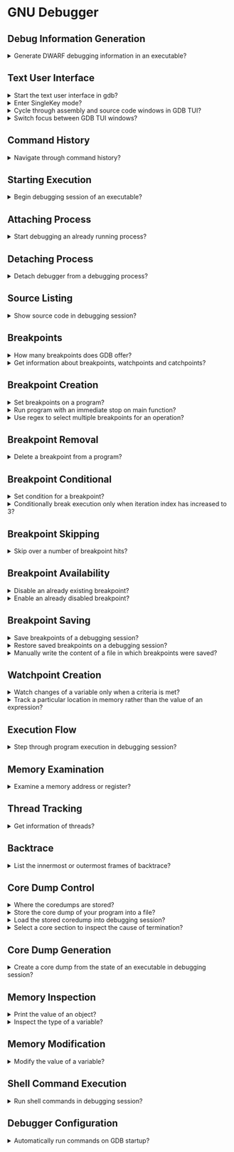 # GNU Debugger

## Debug Information Generation

<details>
<summary>Generate DWARF debugging information in an executable?</summary>

> To debug with `gdb`, compile with `-g`.
> This generates *DWARF* information, which is used by the debugger to understand what the program is doing.
>
> ```sh
> gcc -g -o program source.c
> ``````
>
> Use `-O` to compile with optimizations, but this can adversely affect the debug experience i.e. `-O` and `-g` are orthogonal and independent.
> To get a reasonable level of performance and a good debug experience, use `-Og`.
> And to get an even better debug experience, use `-g3` rather than just `-g`.
>
> ```sh
> gcc -g3 -Og -o program source.c
> ``````
>
> You can use the readelf utility to look at the debug info.

> **Resources**
> - GDB Tips by Greg Law - Tip #1
> ---
> **References**
> ---
</details>

## Text User Interface

<details>
<summary>Start the text user interface in gdb?</summary>

> TUI (Text User Interface) mode allows you to see the context of what you’re debugging!
>
> ```sh
> gdb -tui ./executable
> ``````
>
> You can also type `layout src` to switch to the TUI mode.
>
> ```gdb
> layout src
> ``````
>
> The shortcut `ctrl–x a` will also start the TUI.
>
> `ctrl+l` to redraw the screen reset in TUI mode.

> **Resources**
> - GDB Tips by Greg Law - Tip #2

> **References**
> ---
</details>

<details>
<summary>Enter SingleKey mode?</summary>

> Press `ctrl-x s` in TUI mode to enable SingleKey mode. In this mode you can
> use `r` to `run`, `c` to `continue`, `s` for `step`, and `q` to leave
> SingleKey mode, without pressing enter.
>
> ---
> **Resources**
> - GDB Tips by Greg Law - Tip #65
> ---
> **References**
> ---
</details>

<details>
<summary>Cycle through assembly and source code windows in GDB TUI?</summary>

> `ctrl-x 2`
>
> ---
> **Resources**
> - GDB Tips by Greg Law - Tip #3
> ---
> **References**
> ---
</details>

<details>
<summary>Switch focus between GDB TUI windows?</summary>

> ```gdb
> (gdb) focus src
> (gdb) focus cmd
> ``````
>
> ---
> **Resources**
> - GDB Tips by Greg Law - Tip #3
> ---
> **References**
> ---
</details>

## Command History

<details>
<summary>Navigate through command history?</summary>

> - `ctrl-p` for previous commands
> - `ctrl-n` for next commands
>
> ---
> **Resources**
> - GDB Tips by Greg Law - Tip #3
> ---
> **References**
> ---
</details>

## Starting Execution

<details>
<summary>Begin debugging session of an executable?</summary>

> - `start`: starts debugging session by running program line-by-line.
> - `run`: starts debugging session running program as usual.
> ---
> **Resources**
> - Boost.Asio C++ Network Programming - Chapter 7
> ---
> **References**
> ---
</details>

## Attaching Process

<details>
<summary>Start debugging an already running process?</summary>

> Attaching to a process requires root privileges.
>
> After debugger gets attached to the process, the program will freeze as if it
> is on a breakpoint.
>
> ```sh
> sudo gdb
> (gdb) attach 12345
> ``````
>
> ---
> **Resources**
> - https://www.youtube.com/watch?v=Rudz-uSdWHM
> ---
> **References**
> ---
</details>

## Detaching Process

<details>
<summary>Detach debugger from a debugging process?</summary>

> ```gdb
> (gdb) detach
> ``````
>
> After detaching, the program will continue its normal flow as there was no
> debugger attached to it at first place.
>
> ---
> **Resources**
> - https://www.youtube.com/watch?v=Rudz-uSdWHM
> ---
> **References**
> ---
</details>

## Source Listing

<details>
<summary>Show source code in debugging session?</summary>

> `list` displays 10 lines of source code. To see how many lines of source code
> will be displayed enter `show listsize`. To adjust the lines of source code
> displayed enter `set listsize 20`.
>
> ---
> **Resources**
> - Boost.Asio C++ Network Programming - Chapter 7
> ---
> **References**
> ---
</details>

## Breakpoints

<details>
<summary>How many breakpoints does GDB offer?</summary>

> 1. Hardware watchpoints: `watch foo`
> 2. Software watchpoints: `watch $rax`
> 3. Location watchpoints: `watch -l foo`
> 4. Read-only watchpoint: `rwatch foo`
> 5. Access watchpoints: `awatch foo`
> ---
> **Resources**
> - GDB Tips by Greg Law - Tip #7

> **References**
> ---
</details>

<details>
<summary>Get information about breakpoints, watchpoints and catchpoints?</summary>

> ```gdb
> (gdb) info breakpoints
> ``````
>
> ---
> **Resources**
> - GDB Tips by Greg Law - Tip #13

> **References**
> ---
</details>

## Breakpoint Creation

<details>
<summary>Set breakpoints on a program?</summary>

> ```gdb
> (gdb) break 50
> (gdb) break *main
> (gdb) break *main+50
> (gdb) break source.cpp:main+50
> ``````
>
> ---
> **Resources**
> - Boost.Asio C++ Network Programming - Chapter 7
> ---
> **References**
> ---
</details>

<details>
<summary>Run program with an immediate stop on main function?</summary>

> Use `start` to put temporary breakpoint on main and then run the program or
> `starti` to stop at the very first instruction of the program.
> ---
> **Resources**
> - GDB Tips by Greg Law - Tip #4
> ---
> **References**
> ---
</details>

<details>
<summary>Use regex to select multiple breakpoints for an operation?</summary>

> ```gdb
> (gdb) rbreak std::sto[ifd]
> ``````
>
> ---
> **Resources**
> - GDB Tips by Greg Law - Tip #14
> ---
> **References**
> ---
</details>

## Breakpoint Removal

<details>
<summary>Delete a breakpoint from a program?</summary>

> ```gdb
> (gdb) delete 1
> ``````
>
> ---
> **Resources**
> - Boost.Asio C++ Network Programming - Chapter 7
> ---
> **References**
> ---
</details>

## Breakpoint Conditional

<details>
<summary>Set condition for a breakpoint?</summary>

> ```gdb
> (gdb) condition 3 e == 42
> (gdb) break func(long) if e == 42
> ``````
>
> ---
> **Resources**
> - GDB Tips by Greg Law - Tip #15
> ---
> **References**
> ---
</details>

<details>
<summary>Conditionally break execution only when iteration index has increased to 3?</summary>

> ```gdb
> (gdb) break source.cpp:10 if index == 3
> ``````
>
> ---
> **Resources**
> - https://www.youtube.com/watch?v=Rudz-uSdWHM
> ---
> **References**
> ---
</details>

## Breakpoint Skipping

<details>
<summary>Skip over a number of breakpoint hits?</summary>

> To ignore the next 10000000 times that breakpoint 1 is hit.
>
> ```gdb
> (gdb) ignore 1 10000000
> (gdb) info break 1
> ``````
>
> breakpoint already hit 1000 times
>
> ```gdb
> (gdb) ignore 1 999
> (gdb) run
> ``````
>
> ---
> **Resources**
> - GDB Tips by Greg Law - Tip #5
> - GDB Tips by Greg Law - Tip #6
> ---
> **References**
> ---
</details>


## Breakpoint Availability

<details>
<summary>Disable an already existing breakpoint?</summary>

> ```gdb
> (gdb) disable <breakpoint index>
> ``````
>
> ---
> **Resources**
> - https://www.youtube.com/watch?v=Rudz-uSdWHM
> ---
> **References**
> ---
</details>

<details>
<summary>Enable an already disabled breakpoint?</summary>

> ```gdb
> (gdb) enable <breakpoint index>
> ``````
>
> ---
> **Resources**
> - https://www.youtube.com/watch?v=Rudz-uSdWHM
>
> ---
> **References**
> ---
</details>

## Breakpoint Saving

<details>
<summary>Save breakpoints of a debugging session?</summary>

> ```gdb
> (gdb) save breakpoints program.gdb
> ``````
>
> ---
> **Resources**
> - GDB Tips by Greg Law - Tip #13
> - GDB Tips by Greg Law - Tip #61
> - https://www.youtube.com/watch?v=Rudz-uSdWHM
> ---
> **References**
> ---
</details>

<details>
<summary>Restore saved breakpoints on a debugging session?</summary>

> ```gdb
> (gdb) source program.gdb
> ``````
>
> ---
> **Resources**
> - GDB Tips by Greg Law - Tip #61
> - https://www.youtube.com/watch?v=Rudz-uSdWHM
> ---
> **References**
> ---
</details>

<details>
<summary>Manually write the content of a file in which breakpoints were saved?</summary>

> ```gdb
> (gdb) break source.cpp:8
> (gdb) break source.cpp:22
> ``````
>
> Note that lines might have been changed during sessions.
>
> ---
> **Resources**
> - https://www.youtube.com/watch?v=Rudz-uSdWHM
> ---
> **References**
> ---
</details>

## Watchpoint Creation

<details>
<summary>Watch changes of a variable only when a criteria is met?</summary>

> `(gdb) watch foo[90].number if bar[90].number == 255`
>
> ---
> **Resources**
> - GDB Tips by Greg Law - Tip #7
> ---
> **References**
> ---
</details>

<details>
<summary>Track a particular location in memory rather than the value of an expression?</summary>

> ```gdb
> (gdb) watch -l expression
> ``````
>
> Convinience variables also work nicely with location watchpoints:
>
> ```gdb
> (gdb) print * __errno_location()
> $2 = 0
> (gdb) watch -l $2
> ``````
>
> ---
> **Resources**
> - GDB Tips by Greg Law - Tip #9
> - GDB Tips by Greg Law - Tip #10
> ---
> **References**
> ---
</details>

## Execution Flow

<details>
<summary>Step through program execution in debugging session?</summary>

> - `continue`: Will resume the execution of the program until it completes.
> - `step`: Executes program one more step. Step might be one line of source
>   code or one machine instruction.
> - `next`: Executes program similar to `step`, but it only continues to the
>   next line in the current stack frame and will not step into functions.
>
> ---
> **Resources**
> - Boost.Asio C++ Network Programming - Chapter 7
> ---
> **References**
> ---
</details>

## Memory Examination

<details>
<summary>Examine a memory address or register?</summary>

> Display the memory contents at a given address using `x [address]` short for
> `examine`. You can customise the output with an optional format and length
> argument.
>
> ```gdb
> (gdb) x/[length][format] [address]
> (gdb) x/2x 0x0ffffffff7c544f0
> (gdb) x/2x $rsp
> ``````
>
> ---
> **Resources**
> - GDB Tips by Greg Law - Tip #63
> ---
> **References**
> ---
</details>

## Thread Tracking

<details>
<summary>Get information of threads?</summary>

> To get information about the spawned threads:
>
> ```gdb
> (gdb) info threads
> ``````
>
> This will show thread ID, how the OS sees them, and the name the thread was
> given by the program.
>
> Stepping through a thread that releases other threads, gets all threads out
> of sync. This can be changed with `set scheduler-locking on`, meaning only
> the current thread will run. Beware of deadlock through, the thread you're
> running might block on a lock held by another not running thread.
>
> A middle ground can be found with `set scheduler-locking step`, which has
> scheduler-locking on when using `step`, but disables it when you use
> `continue`, allowing you to travel between breakpoints without having to
> constantly switch between the threads.
>
> ---
> **Resources**
> - GDB Tips by Greg Law - Tip #64
>
> ---
> **References**
> ---
</details>

## Backtrace

<details>
<summary>List the innermost or outermost frames of backtrace?</summary>

> If you want to examine the backtrace of multiple frames but you're very deep
> in the stack, you can use `backtrace n` to show the n innermost frames.
> Similarly, you can use `stacktrace -n` to show the n outermost frames.
>
> ```gdb
> (gdb) bt full
> (gdb) bt 1
> (gdb) bt -1
> ``````
>
> ---
> **Resources**
> - GDB Tips by Greg Law - Tip #59
> ---
> **References**
> ---
</details>

## Core Dump Control

<details>
<summary>Where the coredumps are stored?</summary>

> ```sh
> coredumpctl list
> ``````
>
> ---
> **Resources**
> - https://www.youtube.com/watch?v=Rudz-uSdWHM

> **References**
> ---
</details>

<details>
<summary>Store the core dump of your program into a file?</summary>

> ```sh
> coredumpctl dump $PWD/program --output program.core
> ``````
>
> ---
> **Resources**
> - https://www.youtube.com/watch?v=Rudz-uSdWHM
> ---
> **References**
> ---
</details>

<details>
<summary>Load the stored coredump into debugging session?</summary>

> ```gdb
> (gdb) target core program.core
> ``````
>
> ---
> **Resources**
> - https://www.youtube.com/watch?v=Rudz-uSdWHM

> **References**
> ---
</details>

<details>
<summary>Select a core section to inspect the cause of termination?</summary>

> When frame is selected from a core dump, program will be set to the
> corresponding state.
>
> ```gdb
> (gdb) frame 0
> (gdb) p variable_causing_trouble
> ``````
>
> ---
> **Resources**
> - https://www.youtube.com/watch?v=Rudz-uSdWHM
> ---
> **References**
> ---
</details>

## Core Dump Generation

<details>
<summary>Create a core dump from the state of an executable in debugging session?</summary>

> ```gdb
> (gdb) gcore program.core
> ``````
>
> ---
> **Resources**
> - https://www.youtube.com/watch?v=Rudz-uSdWHM

> **References**
> ---
</details>

## Memory Inspection

<details>
<summary>Print the value of an object?</summary>

> ```gdb
> (gdb) print bag_size
> ```````
>
> ---
> **Resources**
> - Boost.Asio C++ Network Programming - Chapter 7
> ---
> **References**
> ---
</details>

<details>
<summary>Inspect the type of a variable?</summary>

> ```gdb
> (gdb) whatis random_number
> ``````
>
> ---
> **Resources**
> - Boost.Asio C++ Network Programming - Chapter 7
>
> ---
> **References**
> ---
</details>

## Memory Modification

<details>
<summary>Modify the value of a variable?</summary>

> ```gdb
> (gdb) set var random_number = 5
> ``````
>
> ---
> **Resources**
> - Boost.Asio C++ Network Programming - Chapter 7
> ---
> **References**
> ---
</details>

## Shell Command Execution

<details>
<summary>Run shell commands in debugging session?</summary>

> ```gdb
> (gdb) shell pwd
> ``````
>
> ---
> **Resources**
> - Boost.Asio C++ Network Programming - Chapter 7
> ---
> **References**
> ---
</details>

## Debugger Configuration

<details>
<summary>Automatically run commands on GDB startup?</summary>

> If you have commands you want to run every time you debug, or if you want to
> definne a function to pretty print a specific data structure, you can put
> them in `.gdbinit` file on the top project directory, or in your home
> directory.
>
> *.gdbinit*
> ```gdb
> set logging enabled on
> ``````
>
> You may need to enable auto-loading for the directory by adding the following line in `~/.config/gdb/gdbinit` file.
>
> ```gdb
> set auto-load-safe-path /path/to/dir
> ``````
>
> You can also enable it for all directories with `set auto-load-safe-path /`.
>
> ---
> **Resources**
> - GDB Tips by Greg Law - Tip #62

> **References**
> ---
</details>

